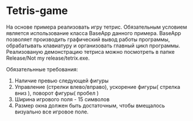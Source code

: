 # Tetris-game
На основе примера реализовать игру тетрис.
Обязательным условием является использование класса BaseApp данного примера.
BaseApp позволяет производить графический вывод работы программы, обрабатывать клавиатуру и организовать главный цикл программы.
Реализованую демонстрацию тетриса можно посмотреть в папке Release/Not my release/tetrix.exe.

Обязательнные требования:

1. Наличие превью следующей фигуры
2. Управление (стрелки влево/вправо), ускорение фигуры( стрелка вниз ), поворот фигуры( пробел )
3. Ширина игрового поля - 15 символов
4. Размер окна должен быть достаточным, чтобы вмещалось визуально все игровое поле.
